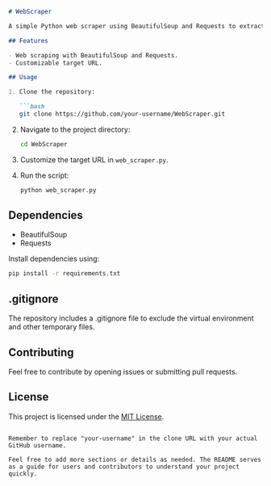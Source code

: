 ```markdown
# WebScraper

A simple Python web scraper using BeautifulSoup and Requests to extract data from web pages. You can customize the target URL to fit your needs.

## Features

- Web scraping with BeautifulSoup and Requests.
- Customizable target URL.

## Usage

1. Clone the repository:

   ```bash
   git clone https://github.com/your-username/WebScraper.git
   ```

2. Navigate to the project directory:

   ```bash
   cd WebScraper
   ```

3. Customize the target URL in `web_scraper.py`.

4. Run the script:

   ```bash
   python web_scraper.py
   ```

## Dependencies

- BeautifulSoup
- Requests

Install dependencies using:

```bash
pip install -r requirements.txt
```

## .gitignore

The repository includes a .gitignore file to exclude the virtual environment and other temporary files.

## Contributing

Feel free to contribute by opening issues or submitting pull requests.

## License

This project is licensed under the [MIT License](LICENSE).
```

Remember to replace "your-username" in the clone URL with your actual GitHub username.

Feel free to add more sections or details as needed. The README serves as a guide for users and contributors to understand your project quickly.
